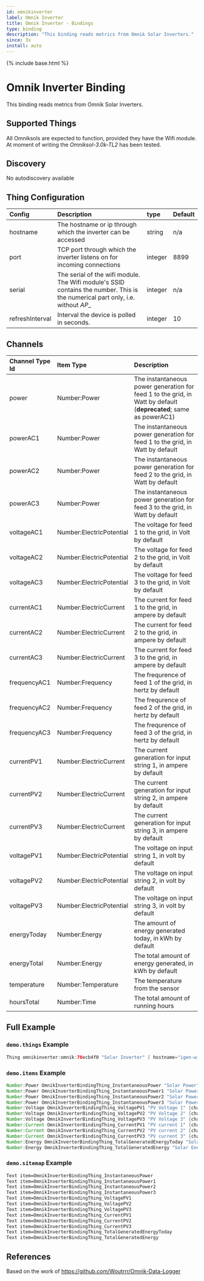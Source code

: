 ```yaml
---
id: omnikinverter
label: Omnik Inverter
title: Omnik Inverter - Bindings
type: binding
description: "This binding reads metrics from Omnik Solar Inverters."
since: 3x
install: auto
---
```


<!-- Attention authors: Do not edit directly. Please add your changes to the appropriate source repository -->

{% include base.html %}

# Omnik Inverter Binding

This binding reads metrics from Omnik Solar Inverters.

## Supported Things

All Omniksols are expected to function, provided they have the Wifi module. At
moment of writing the _Omniksol-3.0k-TL2_ has been tested.

## Discovery

No autodiscovery available

## Thing Configuration

| Config          | Description                                                                                                                    | type    | Default |
|:----------------|:-------------------------------------------------------------------------------------------------------------------------------|:--------|:--------|
| hostname        | The hostname or ip through which the inverter can be accessed                                                                  | string  | n/a     |
| port            | TCP port through which the inverter listens on for incoming connections                                                        | integer | 8899    |
| serial          | The serial of the wifi module. The Wifi module's SSID contains the number. This is the numerical part only, i.e. without _AP__ | integer | n/a     |
| refreshInterval | Interval the device is polled in seconds.                                                                                      | integer | 10      |

## Channels

| Channel Type Id | Item Type                | Description                                                                                                      |
|:----------------|:-------------------------|:-----------------------------------------------------------------------------------------------------------------|
| power           | Number:Power             | The instantaneous power generation for feed 1 to the grid, in Watt by default (**deprecated**; same as powerAC1) |
| powerAC1        | Number:Power             | The instantaneous power generation for feed 1 to the grid, in Watt by default                                    |
| powerAC2        | Number:Power             | The instantaneous power generation for feed 2 to the grid, in Watt by default                                    |
| powerAC3        | Number:Power             | The instantaneous power generation for feed 3 to the grid, in Watt by default                                    |
| voltageAC1      | Number:ElectricPotential | The voltage for feed 1 to the grid, in Volt by default                                                           |
| voltageAC2      | Number:ElectricPotential | The voltage for feed 2 to the grid, in Volt by default                                                           |
| voltageAC3      | Number:ElectricPotential | The voltage for feed 3 to the grid, in Volt by default                                                           |
| currentAC1      | Number:ElectricCurrent   | The current for feed 1 to the grid, in ampere by default                                                         |
| currentAC2      | Number:ElectricCurrent   | The current for feed 2 to the grid, in ampere by default                                                         |
| currentAC3      | Number:ElectricCurrent   | The current for feed 3 to the grid, in ampere by default                                                         |
| frequencyAC1    | Number:Frequency         | The frequrence of feed 1 of the grid, in hertz by default                                                        |
| frequencyAC2    | Number:Frequency         | The frequrence of feed 2 of the grid, in hertz by default                                                        |
| frequencyAC3    | Number:Frequency         | The frequrence of feed 3 of the grid, in hertz by default                                                        |
| currentPV1      | Number:ElectricCurrent   | The current generation for input string 1, in ampere by default                                                  |
| currentPV2      | Number:ElectricCurrent   | The current generation for input string 2, in ampere by default                                                  |
| currentPV3      | Number:ElectricCurrent   | The current generation for input string 3, in ampere by default                                                  |
| voltagePV1      | Number:ElectricPotential | The voltage on input string 1, in volt by default                                                                |
| voltagePV2      | Number:ElectricPotential | The voltage on input string 2, in volt by default                                                                |
| voltagePV3      | Number:ElectricPotential | The voltage on input string 3, in volt by default                                                                |
| energyToday     | Number:Energy            | The amount of energy generated today, in kWh by default                                                          |
| energyTotal     | Number:Energy            | The total amount of energy generated, in kWh by default                                                          |
| temperature     | Number:Temperature       | The temperature from the sensor                                                                                  |
| hoursTotal      | Number:Time              | The total amount of running hours                                                                                |

## Full Example

### `demo.things` Example

```java
Thing omnikinverter:omnik:70ecb4f0 "Solar Inverter" [ hostname="igen-wifi.lan",serial=604455290]
```

### `demo.items` Example

```java
Number:Power OmnikInverterBindingThing_InstantaneousPower "Solar Power" <sun> {channel="omnikinverter:omnik:70ecb4f0:power"}
Number:Power OmnikInverterBindingThing_InstantaneousPower1 "Solar Power 1" <sun> {channel="omnikinverter:omnik:70ecb4f0:powerAC1"}
Number:Power OmnikInverterBindingThing_InstantaneousPower2 "Solar Power 2" <sun> {channel="omnikinverter:omnik:70ecb4f0:powerAC2"}
Number:Power OmnikInverterBindingThing_InstantaneousPower3 "Solar Power 3" <sun> {channel="omnikinverter:omnik:70ecb4f0:powerAC3"}
Number:Voltage OmnikInverterBindingThing_VoltagePV1 "PV Voltage 1" {channel="omnikinverter:omnik:70ecb4f0:voltagePV1"}
Number:Voltage OmnikInverterBindingThing_VoltagePV2 "PV Voltage 2" {channel="omnikinverter:omnik:70ecb4f0:voltagePV2"}
Number:Voltage OmnikInverterBindingThing_VoltagePV3 "PV Voltage 3" {channel="omnikinverter:omnik:70ecb4f0:voltagePV3"}
Number:Current OmnikInverterBindingThing_CurrentPV1 "PV current 1" {channel="omnikinverter:omnik:70ecb4f0:currentPV1"}
Number:Current OmnikInverterBindingThing_CurrentPV2 "PV current 2" {channel="omnikinverter:omnik:70ecb4f0:currentPV2"}
Number:Current OmnikInverterBindingThing_CurrentPV3 "PV current 3" {channel="omnikinverter:omnik:70ecb4f0:currentPV3"}
Number:Energy OmnikInverterBindingThing_TotalGeneratedEnergyToday "Solar Energy Today" <sun> {channel="omnikinverter:omnik:70ecb4f0:energyToday"}
Number:Energy OmnikInverterBindingThing_TotalGeneratedEnergy "Solar Energy Total" {channel="omnikinverter:omnik:70ecb4f0:energyTotal"}
```

### `demo.sitemap` Example

```perl
Text item=OmnikInverterBindingThing_InstantaneousPower
Text item=OmnikInverterBindingThing_InstantaneousPower1
Text item=OmnikInverterBindingThing_InstantaneousPower2
Text item=OmnikInverterBindingThing_InstantaneousPower3
Text item=OmnikInverterBindingThing_VoltagePV1
Text item=OmnikInverterBindingThing_VoltagePV2
Text item=OmnikInverterBindingThing_VoltagePV3
Text item=OmnikInverterBindingThing_CurrentPV1
Text item=OmnikInverterBindingThing_CurrentPV2
Text item=OmnikInverterBindingThing_CurrentPV3
Text item=OmnikInverterBindingThing_TotalGeneratedEnergyToday
Text item=OmnikInverterBindingThing_TotalGeneratedEnergy
```

## References

Based on the work of <https://github.com/Woutrrr/Omnik-Data-Logger>
